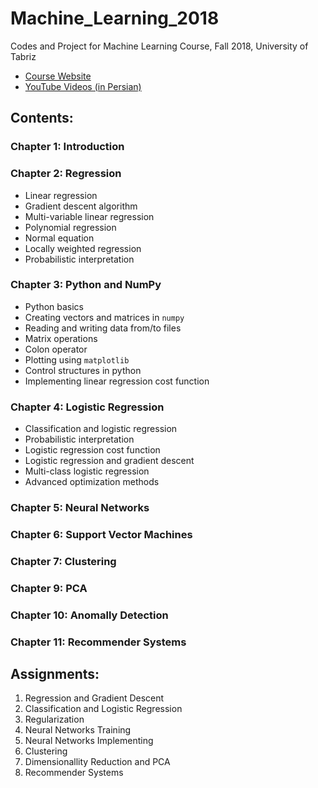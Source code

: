 # Machine_Learning_2018
Codes and Project for Machine Learning Course, Fall 2018, University of Tabriz

* [Course Website](http://www.snrazavi.ir/ml-2018/)
* [YouTube Videos (in Persian)](https://www.youtube.com/playlist?list=PLW529xl11jnnupZKT5Og4pwHPoRFQRQz_)

## Contents:
### Chapter 1: Introduction
### Chapter 2: Regression
* Linear regression
* Gradient descent algorithm
* Multi-variable linear regression
* Polynomial regression
* Normal equation
* Locally weighted regression
* Probabilistic interpretation
### Chapter 3: Python and NumPy
* Python basics
* Creating vectors and matrices in `numpy`
* Reading and writing data from/to files
* Matrix operations
* Colon operator
* Plotting using `matplotlib`
* Control structures in python
* Implementing linear regression cost function
### Chapter 4: Logistic Regression
* Classification and logistic regression
* Probabilistic interpretation
* Logistic regression cost function
* Logistic regression and gradient descent
* Multi-class logistic regression
* Advanced optimization methods
### Chapter 5: Neural Networks
### Chapter 6: Support Vector Machines
### Chapter 7: Clustering
### Chapter 9: PCA
### Chapter 10: Anomally Detection
### Chapter 11: Recommender Systems

## Assignments:
1. Regression and Gradient Descent
2. Classification and Logistic Regression
3. Regularization
4. Neural Networks Training
5. Neural Networks Implementing
5. Clustering
6. Dimensionallity Reduction and PCA
7. Recommender Systems
